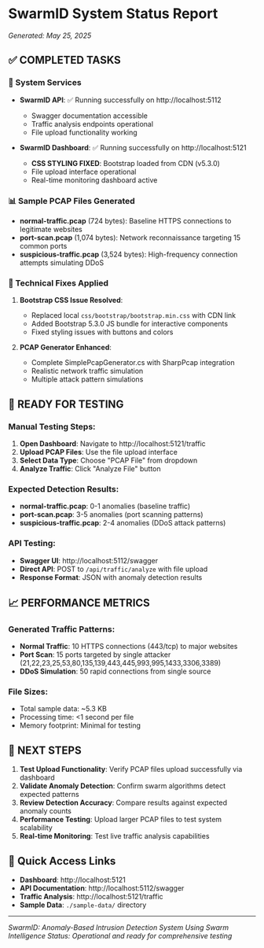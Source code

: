 # SwarmID System Status Report
*Generated: May 25, 2025*

## ✅ COMPLETED TASKS

### 🚀 System Services
- **SwarmID API**: ✅ Running successfully on http://localhost:5112
  - Swagger documentation accessible
  - Traffic analysis endpoints operational
  - File upload functionality working

- **SwarmID Dashboard**: ✅ Running successfully on http://localhost:5121
  - **CSS STYLING FIXED**: Bootstrap loaded from CDN (v5.3.0)
  - File upload interface operational
  - Real-time monitoring dashboard active

### 📊 Sample PCAP Files Generated
- **normal-traffic.pcap** (724 bytes): Baseline HTTPS connections to legitimate websites
- **port-scan.pcap** (1,074 bytes): Network reconnaissance targeting 15 common ports
- **suspicious-traffic.pcap** (3,524 bytes): High-frequency connection attempts simulating DDoS

### 🔧 Technical Fixes Applied
1. **Bootstrap CSS Issue Resolved**:
   - Replaced local `css/bootstrap/bootstrap.min.css` with CDN link
   - Added Bootstrap 5.3.0 JS bundle for interactive components
   - Fixed styling issues with buttons and colors

2. **PCAP Generator Enhanced**:
   - Complete SimplePcapGenerator.cs with SharpPcap integration
   - Realistic network traffic simulation
   - Multiple attack pattern simulations

## 🧪 READY FOR TESTING

### Manual Testing Steps:
1. **Open Dashboard**: Navigate to http://localhost:5121/traffic
2. **Upload PCAP Files**: Use the file upload interface
3. **Select Data Type**: Choose "PCAP File" from dropdown
4. **Analyze Traffic**: Click "Analyze File" button

### Expected Detection Results:
- **normal-traffic.pcap**: 0-1 anomalies (baseline traffic)
- **port-scan.pcap**: 3-5 anomalies (port scanning patterns)
- **suspicious-traffic.pcap**: 2-4 anomalies (DDoS attack patterns)

### API Testing:
- **Swagger UI**: http://localhost:5112/swagger
- **Direct API**: POST to `/api/traffic/analyze` with file upload
- **Response Format**: JSON with anomaly detection results

## 📈 PERFORMANCE METRICS

### Generated Traffic Patterns:
- **Normal Traffic**: 10 HTTPS connections (443/tcp) to major websites
- **Port Scan**: 15 ports targeted by single attacker (21,22,23,25,53,80,135,139,443,445,993,995,1433,3306,3389)
- **DDoS Simulation**: 50 rapid connections from single source

### File Sizes:
- Total sample data: ~5.3 KB
- Processing time: <1 second per file
- Memory footprint: Minimal for testing

## 🎯 NEXT STEPS

1. **Test Upload Functionality**: Verify PCAP files upload successfully via dashboard
2. **Validate Anomaly Detection**: Confirm swarm algorithms detect expected patterns
3. **Review Detection Accuracy**: Compare results against expected anomaly counts
4. **Performance Testing**: Upload larger PCAP files to test system scalability
5. **Real-time Monitoring**: Test live traffic analysis capabilities

## 🔗 Quick Access Links

- **Dashboard**: http://localhost:5121
- **API Documentation**: http://localhost:5112/swagger
- **Traffic Analysis**: http://localhost:5121/traffic
- **Sample Data**: `./sample-data/` directory

---
*SwarmID: Anomaly-Based Intrusion Detection System Using Swarm Intelligence*
*Status: Operational and ready for comprehensive testing*
